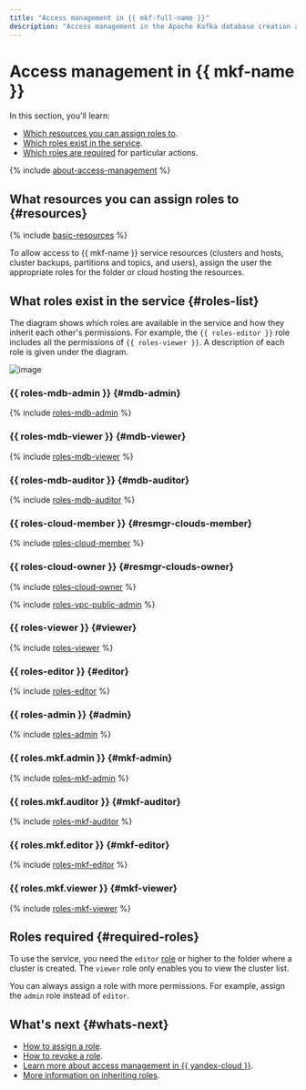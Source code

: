 ```yaml
---
title: "Access management in {{ mkf-full-name }}"
description: "Access management in the Apache Kafka database creation and management service. The section describes which resources you can assign roles to, which roles exist in the service, and which roles are required for particular actions."
---
```


# Access management in {{ mkf-name }}


In this section, you'll learn:

* [Which resources you can assign roles to](#resources).
* [Which roles exist in the service](#roles-list).
* [Which roles are required](#required-roles) for particular actions.

{% include [about-access-management](../../_includes/iam/about-access-management.md) %}

## What resources you can assign roles to {#resources}

{% include [basic-resources](../../_includes/iam/basic-resources-for-access-control.md) %}

To allow access to {{ mkf-name }} service resources (clusters and hosts, cluster backups, partitions and topics, and users), assign the user the appropriate roles for the folder or cloud hosting the resources.

## What roles exist in the service {#roles-list}

The diagram shows which roles are available in the service and how they inherit each other's permissions. For example, the `{{ roles-editor }}` role includes all the permissions of `{{ roles-viewer }}`. A description of each role is given under the diagram.

![image](../../_assets/mdb/service-roles-hierarchy.svg)

### {{ roles-mdb-admin }} {#mdb-admin}

{% include [roles-mdb-admin](../../_includes/roles-mdb-admin.md) %}

### {{ roles-mdb-viewer }} {#mdb-viewer}

{% include [roles-mdb-viewer](../../_includes/roles-mdb-viewer.md) %}

### {{ roles-mdb-auditor }} {#mdb-auditor}

{% include [roles-mdb-auditor](../../_includes/roles-mdb-auditor.md) %}

### {{ roles-cloud-member }} {#resmgr-clouds-member}

{% include [roles-cloud-member](../../_includes/roles-cloud-member.md) %}

### {{ roles-cloud-owner }} {#resmgr-clouds-owner}

{% include [roles-cloud-owner](../../_includes/roles-cloud-owner.md) %}

{% include [roles-vpc-public-admin](../../_includes/roles-vpc-public-admin.md) %}

### {{ roles-viewer }} {#viewer}

{% include [roles-viewer](../../_includes/roles-viewer.md) %}

### {{ roles-editor }} {#editor}

{% include [roles-editor](../../_includes/roles-editor.md) %}

### {{ roles-admin }} {#admin}

{% include [roles-admin](../../_includes/roles-admin.md) %}

### {{ roles.mkf.admin }} {#mkf-admin}

{% include [roles-mkf-admin](../../_includes/roles-mkf-admin.md) %}

### {{ roles.mkf.auditor }} {#mkf-auditor}

{% include [roles-mkf-auditor](../../_includes/roles-mkf-auditor.md) %}

### {{ roles.mkf.editor }} {#mkf-editor}

{% include [roles-mkf-editor](../../_includes/roles-mkf-editor.md) %}

### {{ roles.mkf.viewer }} {#mkf-viewer}

{% include [roles-mkf-viewer](../../_includes/roles-mkf-viewer.md) %}

## Roles required {#required-roles}

To use the service, you need the `editor` [role](../../iam/concepts/access-control/roles.md) or higher to the folder where a cluster is created. The `viewer` role only enables you to view the cluster list.

You can always assign a role with more permissions. For example, assign the `admin` role instead of `editor`.

## What's next {#whats-next}

* [How to assign a role](../../iam/operations/roles/grant.md).
* [How to revoke a role](../../iam/operations/roles/revoke.md).
* [Learn more about access management in {{ yandex-cloud }}](../../iam/concepts/access-control/index.md).
* [More information on inheriting roles](../../resource-manager/concepts/resources-hierarchy.md#access-rights-inheritance).

